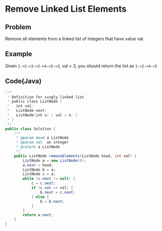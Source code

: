 # Remove Linked List Elements

## Problem

Remove all elements from a linked list of integers that have value val.

## Example

Given `1->2->3->3->4->5->3`, val = 3, you should return the list as `1->2->4->5`

## Code(Java)

```java
/**
 * Definition for singly-linked list.
 * public class ListNode {
 *   int val;
 *   ListNode next;
 *   ListNode(int x) { val = x; }
 * }
 */
public class Solution {
    /**
     * @param head a ListNode
     * @param val  an integer
     * @return a ListNode
     */
    public ListNode removeElements(ListNode head, int val) {
        ListNode a = new ListNode(0);
        a.next = head;
        ListNode b = a;
        ListNode c = a;
        while (c.next != null) {
            c = c.next;
            if (c.val == val) {
                b.next = c.next;
            } else {
                b = b.next;
            }
        }
        return a.next;
    }
}
```
